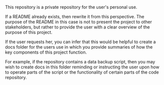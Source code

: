 This repository is a private repository for the user's personal use. 

If a README already exists, then rewrite it from this perspective. The purpose of the README in this case is not to present the project to other stakeholders, but rather to provide the user with a clear overview of the purpose of this project. 

If the user requests her, you can infer that this would be helpful to create a docs folder for the users use in which you provide summaries of how the key components of this project function. 

For example, if the repository contains a data backup script, then you may wish to create docs in this folder reminding or instructing the user upon how to operate parts of the script or the functionality of certain parts of the code repository. 

